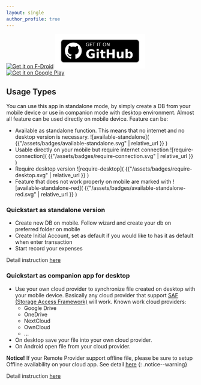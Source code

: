 ```yaml
---
layout: single
author_profile: true
---
```


[<img alt="Get it on F-Droid" src="https://fdroid.gitlab.io/artwork/badge/get-it-on.png" width="240">](https://f-droid.org/packages/com.money.manager.ex)
[<img alt="Get it on GitHub" src="https://raw.githubusercontent.com/Kunzisoft/Github-badge/main/get-it-on-github.png" width="240">](https://github.com/moneymanagerex/android-money-manager-ex/releases/latest)
[<img alt="Get it on Google Play" src="http://steverichey.github.io/google-play-badge-svg/img/en_get.svg" width="240">](https://play.google.com/store/apps/details?id=com.money.manager.ex.android)

## Usage Types
You can use this app in standalone mode, by simply create a DB from your mobile device or use in companion mode with desktop environment.
Almost all feature can be used directly on mobile device. Feature can be:
* Available as standalone function. This means that no internet and no desktop version is necessary. ![available-standalone]( {{"/assets/badges/available-standalone.svg" | relative_url }} )
* Usable directly on your mobile but require internet connection ![require-connection]( {{"/assets/badges/require-connection.svg" | relative_url }} )
* Require desktop version ![require-desktop]( {{"/assets/badges/require-desktop.svg" | relative_url }} )
* Feature that does not work properly on mobile are marked with ![available-standalone-red]( {{"/assets/badges/available-standalone-red.svg" | relative_url }} )

### Quickstart as standalone version
* Create new DB on mobile. Follow wizard and create your db on preferred folder on mobile
* Create Initial Account, set as default if you would like to has it as default when enter transaction
* Start record your expenses

Detail instruction [here](start_standalone.md)

### Quickstart as companion app for desktop
* Use your own cloud provider to synchronize file created on desktop with your mobile device. Basically any cloud provider that support [SAF (Storage Access Framework)](https://developer.android.com/guide/topics/providers/document-provider) will work. Known work cloud providers:
  * Google Drive
  * OneDrive
  * NextCloud
  * OwnCloud
  * ...
* On desktop save your file into your own cloud provider. 
* On Android open file from your cloud provider.

**Notice!** If your Remote Provider support offline file, please be sure to setup Offline availability on your cloud app. See detail [here](start_companion/#troubleshooting)
{: .notice--warning}

Detail instruction [here](start_companion.md)

